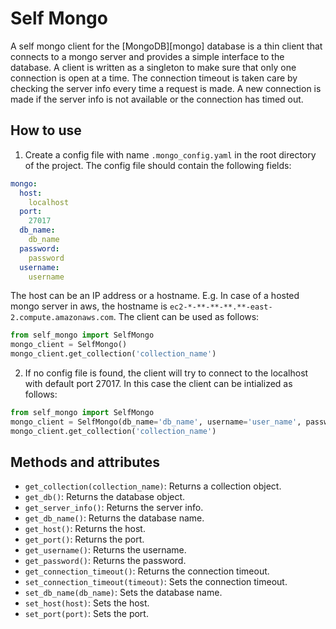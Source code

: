 Self Mongo
==========

A self mongo client for the [MongoDB][mongo] database is a thin client that connects to a mongo server and provides a simple interface to the database.
A client is written as a singleton to make sure that only one connection is open at a time. The connection timeout is taken care by checking the server info every time a request is made.
A new connection is made if the server info is not available or the connection has timed out.

How to use
----------
1. Create a config file with name `.mongo_config.yaml` in the root directory of the project. The config file should contain the following fields:

```yaml
mongo:
  host:
    localhost
  port:
    27017
  db_name:
    db_name
  password:
    password
  username:
    username
```
The host can be an IP address or a hostname. E.g. In case of a hosted mongo server in aws, the hostname is `ec2-*-**-**-**.**-east-2.compute.amazonaws.com`.
The client can be used as follows:

```python
from self_mongo import SelfMongo
mongo_client = SelfMongo()
mongo_client.get_collection('collection_name')
```

2. If no config file is found, the client will try to connect to the localhost with default port 27017. In this case the client can be intialized as follows:

```python
from self_mongo import SelfMongo
mongo_client = SelfMongo(db_name='db_name', username='user_name', password='password')
mongo_client.get_collection('collection_name')
```

Methods and attributes
---------------------
- `get_collection(collection_name)`: Returns a collection object.
- `get_db()`: Returns the database object.
- `get_server_info()`: Returns the server info.
- `get_db_name()`: Returns the database name.
- `get_host()`: Returns the host.
- `get_port()`: Returns the port.
- `get_username()`: Returns the username.
- `get_password()`: Returns the password.
- `get_connection_timeout()`: Returns the connection timeout.
- `set_connection_timeout(timeout)`: Sets the connection timeout.
- `set_db_name(db_name)`: Sets the database name.
- `set_host(host)`: Sets the host.
- `set_port(port)`: Sets the port.